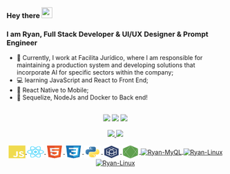### Hey there <img src="https://media.giphy.com/media/hvRJCLFzcasrR4ia7z/giphy.gif" width="25px" height="25px"></a>

### I am Ryan, Full Stack Developer & UI/UX Designer & Prompt Engineer


- 🔭 Currently, I work at Facilita Jurídico, where I am responsible for maintaining a production system and developing solutions that incorporate AI for specific sectors within the company;
- 💻 learning JavaScript and React to Front End;
- 📱 React Native to Mobile;
- 📙 Sequelize, NodeJs and Docker to Back end!

<br>


<div align="center">
    <a href = "https://new-portfolio-16cx-ryanrcs-projects.vercel.app/" target="_blank"><img src="https://img.shields.io/badge/Portfolio-%23000000.svg?style=for-the-badge&logo=firefox&logoColor=#FF7139" target="_blank"></a>
      <a href="https://www.linkedin.com/in/ryan-costa-7ba1b7216" target="_blank"><img src="https://img.shields.io/badge/-LinkedIn-%230077B5?style=for-the-badge&logo=linkedin&logoColor=white" target="_blank"></a>  
  <a href = "mailto:ryan.r.c.339ac@gmail.com"><img src="https://img.shields.io/badge/-Gmail-%23333?style=for-the-badge&logo=gmail&logoColor=white" target="_blank"></a>
</div>

<br>

<div align="center">
  <a href="https://github.com/Ryan-R-C">
  <img height="180em" src="https://github-readme-stats.vercel.app/api?username=Ryan-R-C&show_icons=true&theme=dracula&include_all_commits=true&count_private=true"/>
  <img height="180em" src="https://github-readme-stats.vercel.app/api/top-langs/?username=Ryan-R-C&layout=compact&langs_count=7&theme=dracula"/>
</div>
<div style="display: inline_block" align="center"><br>
  <img align="center" alt="Ryan-Js" height="30" width="40" src="https://raw.githubusercontent.com/devicons/devicon/master/icons/javascript/javascript-plain.svg">
  <img align="center" alt="Ryan-React" height="30" width="40" src="https://raw.githubusercontent.com/devicons/devicon/master/icons/react/react-original.svg">
  <img align="center" alt="Ryan-HTML" height="30" width="40" src="https://raw.githubusercontent.com/devicons/devicon/master/icons/html5/html5-original.svg">
  <img align="center" alt="Ryan-CSS" height="30" width="40" src="https://raw.githubusercontent.com/devicons/devicon/master/icons/css3/css3-original.svg">
  <img align="center" alt="Ryan-Python" height="30" width="40" src="https://raw.githubusercontent.com/devicons/devicon/master/icons/python/python-original.svg">
  <img align="center" alt="Ryan-Sequelize" height="30" width="40" src="https://raw.githubusercontent.com/devicons/devicon/master/icons/sequelize/sequelize-plain.svg">
  <img align="center" alt="Ryan-Node" height="30" width="40" src="https://raw.githubusercontent.com/devicons/devicon/master/icons/nodejs/nodejs-plain.svg">
  <img align="center" alt="Ryan-MyQL" height="30" width="40" src="https://cdn.jsdelivr.net/gh/devicons/devicon/icons/mysql/mysql-original.svg">
  <img align="center" alt="Ryan-Linux" height="30" width="40" src="https://cdn.jsdelivr.net/gh/devicons/devicon/icons/linux/linux-original.svg">
  <img align="center" alt="Ryan-Linux" height="30" width="40" src="https://cdn.jsdelivr.net/gh/devicons/devicon/icons/docker/docker-original.svg">

  </div>
  
  
 
